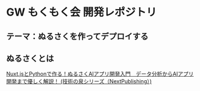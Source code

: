 # GW もくもく会 開発レポジトリ
## テーマ：ぬるさくを作ってデプロイする

## ぬるさくとは
[Nuxt.jsとPythonで作る！ぬるさくAIアプリ開発入門　データ分析からAIアプリ開発まで優しく解説！ (技術の泉シリーズ（NextPublishing）)](https://www.amazon.co.jp/dp/B0848R5ZWY)

